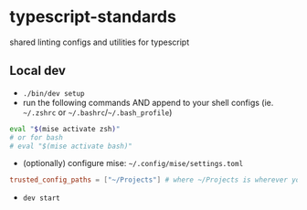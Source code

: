 # typescript-standards

shared linting configs and utilities for typescript

## Local dev

- `./bin/dev setup`
- run the following commands AND append to your shell configs (ie. `~/.zshrc` or
  `~/.bashrc`/`~/.bash_profile`)

```bash
eval "$(mise activate zsh)"
# or for bash
# eval "$(mise activate bash)"
```

- (optionally) configure mise: `~/.config/mise/settings.toml`

```toml
trusted_config_paths = ["~/Projects"] # where ~/Projects is wherever you clone your repos
```

- `dev start`
